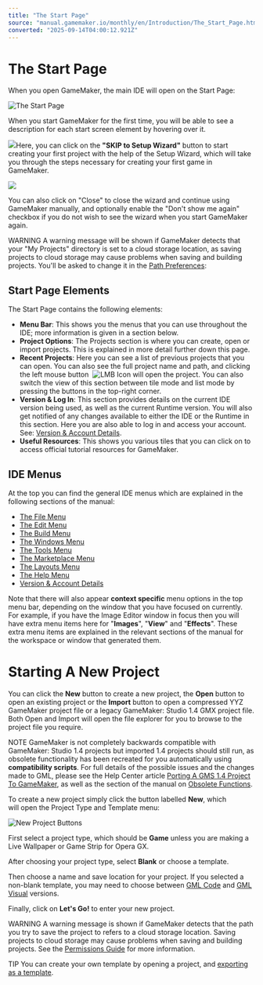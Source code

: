 ```yaml
---
title: "The Start Page"
source: "manual.gamemaker.io/monthly/en/Introduction/The_Start_Page.htm"
converted: "2025-09-14T04:00:12.921Z"
---
```


# The Start Page

When you open GameMaker, the main IDE will open on the Start Page:

![The Start Page](../assets/Images/Introduction/QS_Start.png)

When you start GameMaker for the first time, you will be able to see a description for each start screen element by hovering over it.

![](../assets/Images/Introduction/QS_Start_Helper.png)Here, you can click on the **"SKIP to Setup Wizard"** button to start creating your first project with the help of the Setup Wizard, which will take you through the steps necessary for creating your first game in GameMaker.

![](../assets/Images/Introduction/QS_Start_Wizard.png)

You can also click on "Close" to close the wizard and continue using GameMaker manually, and optionally enable the "Don't show me again" checkbox if you do not wish to see the wizard when you start GameMaker again.

WARNING A warning message will be shown if GameMaker detects that your "My Projects" directory is set to a cloud storage location, as saving projects to cloud storage may cause problems when saving and building projects. You'll be asked to change it in the [Path Preferences](../Setting_Up_And_Version_Information/IDE_Preferences/General/Paths.md):

## Start Page Elements

The Start Page contains the following elements:

-   **Menu Bar**: This shows you the menus that you can use throughout the IDE; more information is given in a section below.
-   **Project Options**: The Projects section is where you can create, open or import projects. This is explained in more detail further down this page.
-   **Recent Projects**: Here you can see a list of previous projects that you can open. You can also see the full project name and path, and clicking the left mouse button  ![LMB Icon](../assets/Images/Icons/Icon_LMB.png) will open the project. You can also switch the view of this section between tile mode and list mode by pressing the buttons in the top-right corner.
-   **Version & Log In**: This section provides details on the current IDE version being used, as well as the current Runtime version. You will also get notified of any changes available to either the IDE or the Runtime in this section. Here you are also able to log in and access your account. See: [Version & Account Details](../IDE_Navigation/Menus/Version_&_Account_Details.md).
-   **Useful Resources**: This shows you various tiles that you can click on to access official tutorial resources for GameMaker.

## IDE Menus

At the top you can find the general IDE menus which are explained in the following sections of the manual:

-   [The File Menu](../IDE_Navigation/Menus/The_File_Menu.md)
-   [The Edit Menu](../IDE_Navigation/Menus/The_Edit_Menu.md)
-   [The Build Menu](../IDE_Navigation/Menus/The_Build_Menu.md)
-   [The Windows Menu](../IDE_Navigation/Menus/The_Windows_Menu.md)
-   [The Tools Menu](../IDE_Navigation/Menus/The_Tools_Menu.md)
-   [The Marketplace Menu](../IDE_Navigation/Menus/The_Marketplace_Menu.md)
-   [The Layouts Menu](../IDE_Navigation/Menus/The_Layouts_Menu.md)
-   [The Help Menu](../IDE_Navigation/Menus/The_Help_Menu.md)
-   [Version & Account Details](../IDE_Navigation/Menus/Version_&_Account_Details.md)

Note that there will also appear **context specific** menu options in the top menu bar, depending on the window that you have focused on currently. For example, if you have the Image Editor window in focus then you will have extra menu items here for "**Images**", "**View**" and "**Effects**". These extra menu items are explained in the relevant sections of the manual for the workspace or window that generated them.

# Starting A New Project

You can click the **New** button to create a new project, the **Open** button to open an existing project or the **Import** button to open a compressed YYZ GameMaker project file or a legacy GameMaker: Studio 1.4 GMX project file. Both Open and Import will open the file explorer for you to browse to the project file you require.

NOTE GameMaker is not completely backwards compatible with GameMaker: Studio 1.4 projects but imported 1.4 projects should still run, as obsolete functionality has been recreated for you automatically using **compatibility scripts**. For full details of the possible issues and the changes made to GML, please see the Help Center article [Porting A GMS 1.4 Project To GameMaker](https://help.gamemaker.io/hc/en-us/articles/231719468-Porting-A-GMS-1-4-Game-To-GameMaker), as well as the section of the manual on [Obsolete Functions](../Additional_Information/Obsolete_Functions.md).

To create a new project simply click the button labelled **New**, which will open the Project Type and Template menu:

![New Project Buttons](../assets/Images/Introduction/QS_NewProject.png)

First select a project type, which should be **Game** unless you are making a Live Wallpaper or Game Strip for Opera GX.

After choosing your project type, select **Blank** or choose a template.

Then choose a name and save location for your project. If you selected a non-blank template, you may need to choose between [GML Code](../GameMaker_Language.md) and [GML Visual](../GameMaker_Language.md) versions.

Finally, click on **Let's Go!** to enter your new project.

WARNING A warning message is shown if GameMaker detects that the path you try to save the project to refers to a cloud storage location. Saving projects to cloud storage may cause problems when saving and building projects. See the [Permissions Guide](https://help.gamemaker.io/hc/en-us/articles/360022953052-User-Permissions-and-Internet-Access-Required-by-GameMaker#h_01GSTA4T4JBX2HHBRENJ7B56B1) for more information.

TIP You can create your own template by opening a project, and [exporting as a template](../IDE_Navigation/Menus/The_File_Menu.htm#exportproject).
